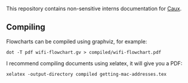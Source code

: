 This repository contains non-sensitive interns documentation for [Caux](http://caux.ch).

## Compiling

Flowcharts can be compiled using graphviz, for example:

    dot -T pdf wifi-flowchart.gv > compiled/wifi-flowchart.pdf

I recommend compiling documents using xelatex, it will give you a PDF:

    xelatex -output-directory compiled getting-mac-addresses.tex
